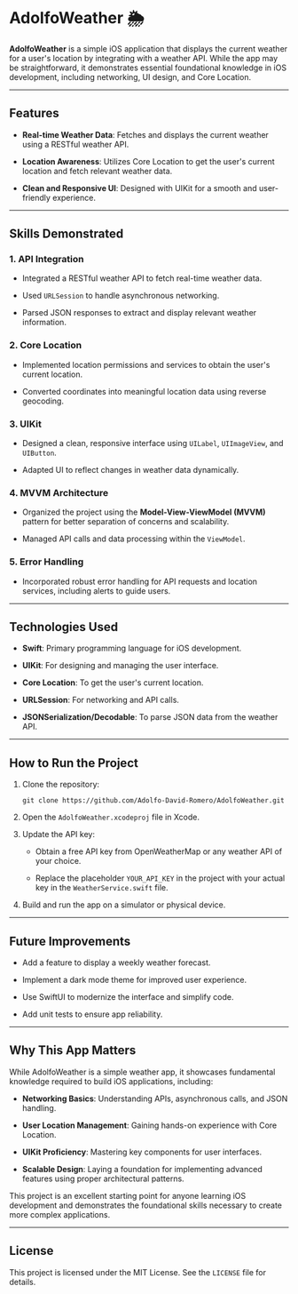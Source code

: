 AdolfoWeather 🌦️
=================

**AdolfoWeather** is a simple iOS application that displays the current weather for a user's location by integrating with a weather API. While the app may be straightforward, it demonstrates essential foundational knowledge in iOS development, including networking, UI design, and Core Location.

* * * * *

Features
--------

-   **Real-time Weather Data**: Fetches and displays the current weather using a RESTful weather API.

-   **Location Awareness**: Utilizes Core Location to get the user's current location and fetch relevant weather data.

-   **Clean and Responsive UI**: Designed with UIKit for a smooth and user-friendly experience.

* * * * *

Skills Demonstrated
-------------------

### 1\. **API Integration**

-   Integrated a RESTful weather API to fetch real-time weather data.

-   Used `URLSession` to handle asynchronous networking.

-   Parsed JSON responses to extract and display relevant weather information.

### 2\. **Core Location**

-   Implemented location permissions and services to obtain the user's current location.

-   Converted coordinates into meaningful location data using reverse geocoding.

### 3\. **UIKit**

-   Designed a clean, responsive interface using `UILabel`, `UIImageView`, and `UIButton`.

-   Adapted UI to reflect changes in weather data dynamically.

### 4\. **MVVM Architecture**

-   Organized the project using the **Model-View-ViewModel (MVVM)** pattern for better separation of concerns and scalability.

-   Managed API calls and data processing within the `ViewModel`.

### 5\. **Error Handling**

-   Incorporated robust error handling for API requests and location services, including alerts to guide users.

* * * * *

Technologies Used
-----------------

-   **Swift**: Primary programming language for iOS development.

-   **UIKit**: For designing and managing the user interface.

-   **Core Location**: To get the user's current location.

-   **URLSession**: For networking and API calls.

-   **JSONSerialization/Decodable**: To parse JSON data from the weather API.

* * * * *

How to Run the Project
----------------------

1.  Clone the repository:

    ```
    git clone https://github.com/Adolfo-David-Romero/AdolfoWeather.git
    ```

2.  Open the `AdolfoWeather.xcodeproj` file in Xcode.

3.  Update the API key:

    -   Obtain a free API key from OpenWeatherMap or any weather API of your choice.

    -   Replace the placeholder `YOUR_API_KEY` in the project with your actual key in the `WeatherService.swift` file.

4.  Build and run the app on a simulator or physical device.

* * * * *

Future Improvements
-------------------

-   Add a feature to display a weekly weather forecast.

-   Implement a dark mode theme for improved user experience.

-   Use SwiftUI to modernize the interface and simplify code.

-   Add unit tests to ensure app reliability.

* * * * *

Why This App Matters
--------------------

While AdolfoWeather is a simple weather app, it showcases fundamental knowledge required to build iOS applications, including:

-   **Networking Basics**: Understanding APIs, asynchronous calls, and JSON handling.

-   **User Location Management**: Gaining hands-on experience with Core Location.

-   **UIKit Proficiency**: Mastering key components for user interfaces.

-   **Scalable Design**: Laying a foundation for implementing advanced features using proper architectural patterns.

This project is an excellent starting point for anyone learning iOS development and demonstrates the foundational skills necessary to create more complex applications.

* * * * *

License
-------

This project is licensed under the MIT License. See the `LICENSE` file for details.
